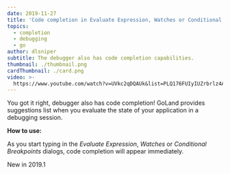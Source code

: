 ```yaml
---
date: 2019-11-27
title: 'Code completion in Evaluate Expression, Watches or Conditional Breakpoints'
topics:
  - completion
  - debugging
  - go
author: dlsniper
subtitle: The debugger also has code completion capabilities.
thumbnail: ./thumbnail.png
cardThumbnail: ./card.png
video: >-
  https://www.youtube.com/watch?v=UVkc2qDQAUk&list=PLQ176FUIyIUZrbrlz4AY1V8VzBJKZyVlW&index=15
---
```

You got it right, debugger also has code completion! GoLand provides
suggestions list when you evaluate the state of your application in a
debugging session.

**How to use:**

As you start typing in the _Evaluate Expression_, _Watches_ or _Conditional Breakpoints_ dialogs, code
completion will appear immediately.

<span class="tag is-rounded">New in 2019.1</span>
